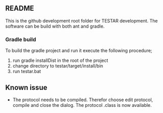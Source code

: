 ## README

This is the github development root folder for TESTAR development. 
The software can be build with both ant and gradle.

### Gradle build

To build the gradle project and run it execute the following procedure;

1. run gradle installDist in the root of the project
2. change directory to testar/target/install/bin
3. run testar.bat

## Known issue
- The protocol needs to be compiled. Therefor choose edit protocol, compile and
close the dialog. The protocol .class is now available.
